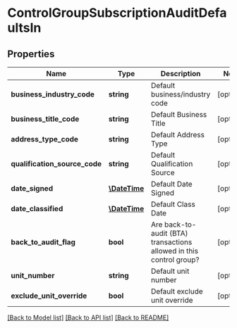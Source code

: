 # ControlGroupSubscriptionAuditDefaultsIn

## Properties
Name | Type | Description | Notes
------------ | ------------- | ------------- | -------------
**business_industry_code** | **string** | Default business/industry code | [optional] 
**business_title_code** | **string** | Default Business Title | [optional] 
**address_type_code** | **string** | Default Address Type | [optional] 
**qualification_source_code** | **string** | Default Qualification Source | [optional] 
**date_signed** | [**\DateTime**](\DateTime.md) | Default Date Signed | [optional] 
**date_classified** | [**\DateTime**](\DateTime.md) | Default Class Date | [optional] 
**back_to_audit_flag** | **bool** | Are back-to-audit (BTA) transactions allowed in this control group? | [optional] 
**unit_number** | **string** | Default unit number | [optional] 
**exclude_unit_override** | **bool** | Default exclude unit override | [optional] 

[[Back to Model list]](../README.md#documentation-for-models) [[Back to API list]](../README.md#documentation-for-api-endpoints) [[Back to README]](../README.md)



